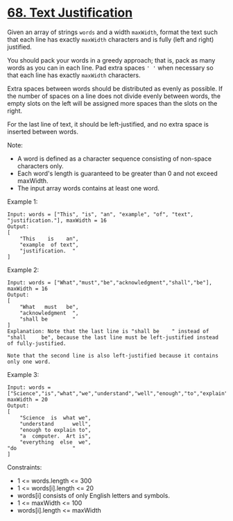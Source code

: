 # [68. Text Justification](https://leetcode.com/problems/text-justification/description/)
 
Given an array of strings `words` and a width `maxWidth`, format the text such that each line has exactly `maxWidth` characters and is fully (left and right) justified.

You should pack your words in a greedy approach; that is, pack as many words as you can in each line. Pad extra spaces `' '` when necessary so that each line has exactly `maxWidth` characters.

Extra spaces between words should be distributed as evenly as possible. If the number of spaces on a line does not divide evenly between words, the empty slots on the left will be assigned more spaces than the slots on the right.

For the last line of text, it should be left-justified, and no extra space is inserted between words.

Note:

* A word is defined as a character sequence consisting of non-space characters only.
* Each word's length is guaranteed to be greater than 0 and not exceed maxWidth.
* The input array words contains at least one word.
 

Example 1:

    Input: words = ["This", "is", "an", "example", "of", "text", "justification."], maxWidth = 16
    Output:
    [
        "This    is    an",
        "example  of text",
        "justification.  "
    ]

Example 2:

    Input: words = ["What","must","be","acknowledgment","shall","be"], maxWidth = 16
    Output:
    [
        "What   must   be",
        "acknowledgment  ",
        "shall be        "
    ]
    Explanation: Note that the last line is "shall be    " instead of "shall     be", because the last line must be left-justified instead of fully-justified.

    Note that the second line is also left-justified because it contains only one word.

Example 3:

    Input: words = ["Science","is","what","we","understand","well","enough","to","explain","to","a","computer.","Art","is","everything","else","we","do"], maxWidth = 20
    Output:
    [
        "Science  is  what we",
        "understand      well",
        "enough to explain to",
        "a  computer.  Art is",
        "everything  else  we",
    "do                  "
    ]
 

Constraints:

* 1 <= words.length <= 300
* 1 <= words[i].length <= 20
* words[i] consists of only English letters and symbols.
* 1 <= maxWidth <= 100
* words[i].length <= maxWidth